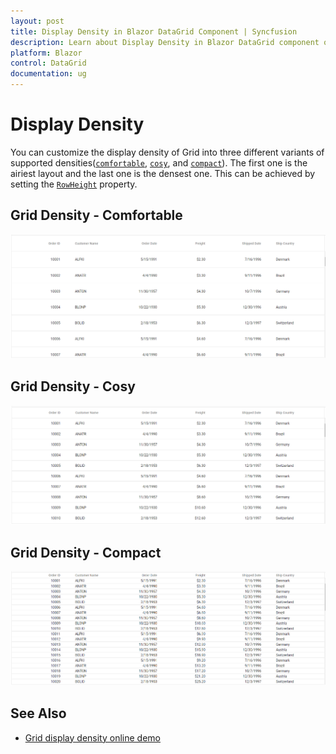 ```yaml
---
layout: post
title: Display Density in Blazor DataGrid Component | Syncfusion 
description: Learn about Display Density in Blazor DataGrid component of Syncfusion, and more details.
platform: Blazor
control: DataGrid
documentation: ug
---
```


# Display Density

You can customize the display density of Grid into three different variants of supported densities([`comfortable`](#grid-density---comfortable), [`cosy`](#grid-density---cosy), and [`compact`](#grid-density---compact)). The first one is the airiest layout and the last one is the densest one. This can be achieved by setting the [`RowHeight`](https://help.syncfusion.com/cr/blazor/Syncfusion.Blazor.Grids.SfGrid-1.html#Syncfusion_Blazor_Grids_SfGrid_1_RowHeight) property.

## Grid Density - Comfortable

![Density Comfortable](images/density-comfortable.png)

## Grid Density - Cosy

![Density Cosy](images/density-cosy.png)

## Grid Density - Compact

![Density Compact](images/density-compact.png)

## See Also

* [Grid display density online demo](https://blazor.syncfusion.com/demos/datagrid/row-height?theme=material)